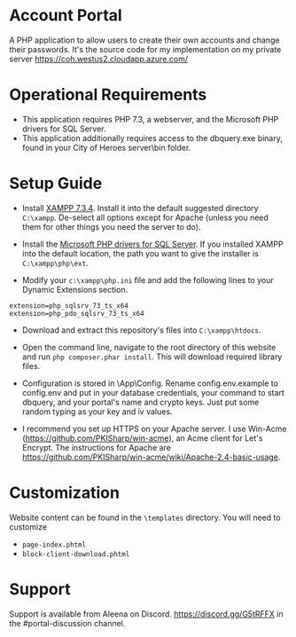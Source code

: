 # Account Portal

A PHP application to allow users to create their own accounts and change their passwords. It's the source code for my implementation on my private server https://coh.westus2.cloudapp.azure.com/

# Operational Requirements

* This application requires PHP 7.3, a webserver, and the Microsoft PHP drivers for SQL Server.
* This application additionally requires access to the dbquery.exe binary, found in your City of Heroes server\bin folder.

# Setup Guide

* Install [XAMPP 7.3.4](https://www.apachefriends.org/index.html). Install it into the default suggested directory `C:\xampp`. De-select all options except for Apache (unless you need them for other things you need the server to do).

* Install the [Microsoft PHP drivers for SQL Server](https://www.microsoft.com/en-us/download/details.aspx?id=57916). If you installed XAMPP into the default location, the path you want to give the installer is `C:\xampp\php\ext`.

* Modify your `c:\xampp\php.ini` file and add the following lines to your Dynamic Extensions section.
```
extension=php_sqlsrv_73_ts_x64
extension=php_pdo_sqlsrv_73_ts_x64
```

* Download and extract this repository's files into `C:\xampp\htdocs`.

* Open the command line, navigate to the root directory of this website and run `php composer.phar install`. This will download required library files.

* Configuration is stored in \App\Config. Rename config.env.example to config.env and put in your database credentials, your command to start dbquery, and your portal's name and crypto keys. Just put some random typing as your key and iv values.

* I recommend you set up HTTPS on your Apache server. I use Win-Acme (https://github.com/PKISharp/win-acme), an Acme client for Let's Encrypt. The instructions for Apache are https://github.com/PKISharp/win-acme/wiki/Apache-2.4-basic-usage.

# Customization

Website content can be found in the `\templates` directory. You will need to customize

* `page-index.phtml`
* `block-client-download.phtml`

# Support

Support is available from Aleena on Discord. https://discord.gg/G5tRFFX in the #portal-discussion channel.
